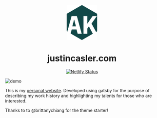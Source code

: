 <div align="center">
  <img alt="Logo" src="https://raw.githubusercontent.com/bchiang7/v4/main/src/images/logo.png" width="100" />
</div>
<h1 align="center">
 justincasler.com 
</h1>
<p align="center">
  <a href="https://app.netlify.com/sites/brittanychiang/deploys" target="_blank">
    <img src="https://api.netlify.com/api/v1/badges/1963b488-7b78-48c9-9e2d-6fb5e47ab3af/deploy-status" alt="Netlify Status" />
  </a>
</p>

![demo](https://raw.githubusercontent.com/bchiang7/v4/main/src/images/demo.png)


This is my [personal website](justincasler.com). Developed using gatsby for the purpose of describing my work history and highlighting my talents for those who are interested. 

Thanks to to @brittanychiang for the theme starter!
